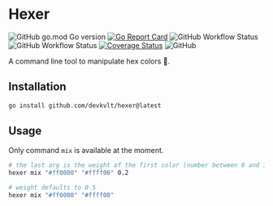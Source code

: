 # Hexer

![GitHub go.mod Go version](https://img.shields.io/github/go-mod/go-version/devkvlt/hexer)
[![Go Report Card](https://goreportcard.com/badge/github.com/devkvlt/hexer)](https://goreportcard.com/report/github.com/devkvlt/hexer)
![GitHub Workflow Status](https://img.shields.io/github/workflow/status/devkvlt/hexer/build?label=build)
![GitHub Workflow Status](https://img.shields.io/github/workflow/status/devkvlt/hexer/test?label=tests)
[![Coverage Status](https://coveralls.io/repos/github/devkvlt/hexer/badge.svg)](https://coveralls.io/github/devkvlt/hexer)
![GitHub](https://img.shields.io/github/license/devkvlt/hexer)

A command line tool to manipulate hex colors 🎨.

## Installation

```bash
go install github.com/devkvlt/hexer@latest
```

## Usage

Only command `mix` is available at the moment.

```bash
# the last arg is the weight of the first color (number between 0 and 1)
hexer mix "#ff0000" "#ffff00" 0.2
```

```bash
# weight defaults to 0.5
hexer mix "#ff0000" "#ffff00"
```
